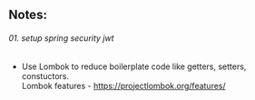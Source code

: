 ## Notes:

###### 01. setup spring security jwt
- Use Lombok to reduce boilerplate code like getters, setters, constuctors.\
Lombok features - https://projectlombok.org/features/